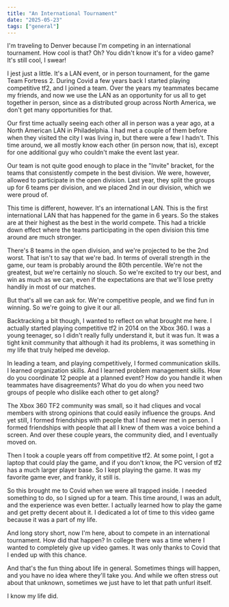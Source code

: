 ```yaml
---
title: "An International Tournament"
date: "2025-05-23"
tags: ["general"]
---
```

I'm traveling to Denver because I'm competing in an international tournament. How cool is that? Oh? You didn't know it's for a video game? It's still cool, I swear!

I jest just a little. It's a LAN event, or in person tournament, for the game Team Fortress 2. During Covid a few years back I started playing competitive tf2, and I joined a team. Over the years my teammates became my friends, and now we use the LAN as an opportunity for us all to get together in person, since as a distributed group across North America, we don't get many opportunities for that.

Our first time actually seeing each other all in person was a year ago, at a North American LAN in Philadelphia. I had met a couple of them before when they visited the city I was living in, but there were a few I hadn't. This time around, we all mostly know each other (in person now, that is), except for one additional guy who couldn't make the event last year.

Our team is not quite good enough to place in the "Invite" bracket, for the teams that consistently compete in the best division. We were, however, allowed to participate in the open division. Last year, they split the groups up for 6 teams per division, and we placed 2nd in our division, which we were proud of.

This time is different, however. It's an international LAN. This is the first international LAN that has happened for the game in 6 years. So the stakes are at their highest as the best in the world compete. This had a trickle down effect where the teams participating in the open division this time around are much stronger.

There's 8 teams in the open division, and we're projected to be the 2nd worst. That isn't to say that we're bad. In terms of overall strength in the game, our team is probably around the 80th percentile. We're not the greatest, but we're certainly no slouch. So we're excited to try our best, and win as much as we can, even if the expectations are that we'll lose pretty handily in most of our matches.

But that's all we can ask for. We're competitive people, and we find fun in winning. So we're going to give it our all.

Backtracking a bit though, I wanted to reflect on what brought me here. I actually started playing competitive tf2 in 2014 on the Xbox 360. I was a young teenager, so I didn't really fully understand it, but it was fun. It was a tight knit community that although it had its problems, it was something in my life that truly helped me develop.

In leading a team, and playing competitively, I formed communication skills. I learned organization skills. And I learned problem management skills. How do you coordinate 12 people at a planned event? How do you handle it when teammates have disagreements? What do you do when you need two groups of people who dislike each other to get along?

The Xbox 360 TF2 community was small, so it had cliques and vocal members with strong opinions that could easily influence the groups. And yet still, I formed friendships with people that I had never met in person. I formed friendships with people that all I knew of them was a voice behind a screen. And over these couple years, the community died, and I eventually moved on.

Then I took a couple years off from competitive tf2. At some point, I got a laptop that could play the game, and if you don't know, the PC version of tf2 has a much larger player base. So I kept playing the game. It was my favorite game ever, and frankly, it still is.

So this brought me to Covid when we were all trapped inside. I needed something to do, so I signed up for a team. This time around, I was an adult, and the experience was even better. I actually learned how to play the game and get pretty decent about it. I dedicated a lot of time to this video game because it was a part of my life.

And long story short, now I'm here, about to compete in an international tournament. How did that happen? In college there was a time where I wanted to completely give up video games. It was only thanks to Covid that I ended up with this chance.

And that's the fun thing about life in general. Sometimes things will happen, and you have no idea where they'll take you. And while we often stress out about that unknown, sometimes we just have to let that path unfurl itself.

I know my life did.
